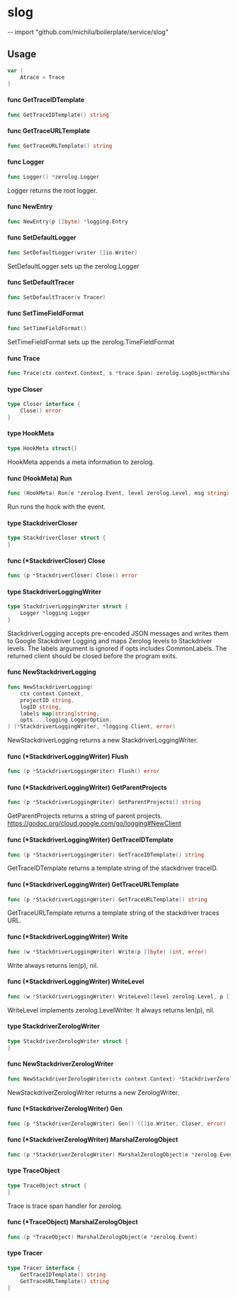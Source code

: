 # slog
--
    import "github.com/michilu/boilerplate/service/slog"


## Usage

```go
var (
	Atrace = Trace
)
```

#### func  GetTraceIDTemplate

```go
func GetTraceIDTemplate() string
```

#### func  GetTraceURLTemplate

```go
func GetTraceURLTemplate() string
```

#### func  Logger

```go
func Logger() *zerolog.Logger
```
Logger returns the root logger.

#### func  NewEntry

```go
func NewEntry(p []byte) *logging.Entry
```

#### func  SetDefaultLogger

```go
func SetDefaultLogger(writer []io.Writer)
```
SetDefaultLogger sets up the zerolog.Logger

#### func  SetDefaultTracer

```go
func SetDefaultTracer(v Tracer)
```

#### func  SetTimeFieldFormat

```go
func SetTimeFieldFormat()
```
SetTimeFieldFormat sets up the zerolog.TimeFieldFormat

#### func  Trace

```go
func Trace(ctx context.Context, s *trace.Span) zerolog.LogObjectMarshaler
```

#### type Closer

```go
type Closer interface {
	Close() error
}
```


#### type HookMeta

```go
type HookMeta struct{}
```

HookMeta appends a meta information to zerolog.

#### func (HookMeta) Run

```go
func (HookMeta) Run(e *zerolog.Event, level zerolog.Level, msg string)
```
Run runs the hook with the event.

#### type StackdriverCloser

```go
type StackdriverCloser struct {
}
```


#### func (*StackdriverCloser) Close

```go
func (p *StackdriverCloser) Close() error
```

#### type StackdriverLoggingWriter

```go
type StackdriverLoggingWriter struct {
	Logger *logging.Logger
}
```

StackdriverLogging accepts pre-encoded JSON messages and writes them to Google
Stackdriver Logging and maps Zerolog levels to Stackdriver levels. The labels
argument is ignored if opts includes CommonLabels. The returned client should be
closed before the program exits.

#### func  NewStackdriverLogging

```go
func NewStackdriverLogging(
	ctx context.Context,
	projectID string,
	logID string,
	labels map[string]string,
	opts ...logging.LoggerOption,
) (*StackdriverLoggingWriter, *logging.Client, error)
```
NewStackdriverLogging returns a new StackdriverLoggingWriter.

#### func (*StackdriverLoggingWriter) Flush

```go
func (p *StackdriverLoggingWriter) Flush() error
```

#### func (*StackdriverLoggingWriter) GetParentProjects

```go
func (p *StackdriverLoggingWriter) GetParentProjects() string
```
GetParentProjects returns a string of parent projects.
https://godoc.org/cloud.google.com/go/logging#NewClient

#### func (*StackdriverLoggingWriter) GetTraceIDTemplate

```go
func (p *StackdriverLoggingWriter) GetTraceIDTemplate() string
```
GetTraceIDTemplate returns a template string of the stackdriver traceID.

#### func (*StackdriverLoggingWriter) GetTraceURLTemplate

```go
func (p *StackdriverLoggingWriter) GetTraceURLTemplate() string
```
GetTraceURLTemplate returns a template string of the stackdriver traces URL.

#### func (*StackdriverLoggingWriter) Write

```go
func (w *StackdriverLoggingWriter) Write(p []byte) (int, error)
```
Write always returns len(p), nil.

#### func (*StackdriverLoggingWriter) WriteLevel

```go
func (w *StackdriverLoggingWriter) WriteLevel(level zerolog.Level, p []byte) (int, error)
```
WriteLevel implements zerolog.LevelWriter. It always returns len(p), nil.

#### type StackdriverZerologWriter

```go
type StackdriverZerologWriter struct {
}
```


#### func  NewStackdriverZerologWriter

```go
func NewStackdriverZerologWriter(ctx context.Context) *StackdriverZerologWriter
```
NewStackdriverZerologWriter returns a new ZerologWriter.

#### func (*StackdriverZerologWriter) Gen

```go
func (p *StackdriverZerologWriter) Gen() ([]io.Writer, Closer, error)
```

#### func (*StackdriverZerologWriter) MarshalZerologObject

```go
func (p *StackdriverZerologWriter) MarshalZerologObject(e *zerolog.Event)
```

#### type TraceObject

```go
type TraceObject struct {
}
```

Trace is trace span handler for zerolog.

#### func (*TraceObject) MarshalZerologObject

```go
func (p *TraceObject) MarshalZerologObject(e *zerolog.Event)
```

#### type Tracer

```go
type Tracer interface {
	GetTraceIDTemplate() string
	GetTraceURLTemplate() string
}
```
